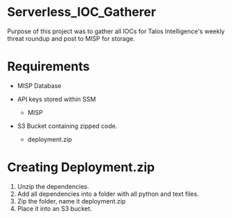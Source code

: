 # Serverless_IOC_Gatherer
Purpose of this project was to gather all IOCs for Talos Intelligence's weekly threat roundup and post to MISP for storage.


# Requirements

- MISP Database
- API keys stored within SSM
  - MISP

- S3 Bucket containing zipped code.
  - deployment.zip


# Creating Deployment.zip

1. Unzip the dependencies.
2. Add all dependencies into a folder with all python and text files.
3. Zip the folder, name it deployment.zip
4. Place it into an S3 bucket.  



